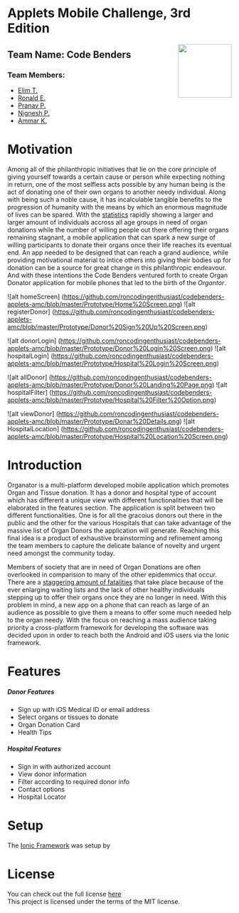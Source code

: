 # Applets Mobile Challenge, 3rd Edition

<img align="right" src="https://github.com/roncodingenthusiast/codebenders-applets-amc/blob/master/organator/www/img/logo.jpg" width="120">

## Team Name: Code Benders
### Team Members: 
* [Elim T.](https://ca.linkedin.com/in/elimt)
* [Ronald E.](https://ca.linkedin.com/in/ronaldekambi)
* [Pranav P.](https://ca.linkedin.com/in/ipranavpatel)
* [Nignesh P.](https://ca.linkedin.com/in/nignesh)
* [Ammar K.](https://ca.linkedin.com/in/ammar-khan-3a4a4121)

# Motivation
Among all of the philanthropic initiatives that lie on the core principle of giving yourself towards a certain cause or person while expecting nothing in return, one of the most selfless acts possible by any human being is the act of donating one of their own organs to another needy individual. Along with being such a noble cause, it has incalculable tangible benefits to the progression of humanity with the means by which an enormous magnitude of lives can be spared. With the [statistics](http://www.organdonor.gov/about/data.html) rapidly showing a larger and larger amount of individuals accross all age groups in need of organ donations while the number of willing people out there offering their organs remaining stagnant, a mobile application that can spark a new surge of willing participants to donate their organs once their life reaches its eventual end. An app needed to be designed that can reach a grand audience, while providing motivational material to intice others into giving their bodies up for donation can be a source for great change in this philanthropic endeavour. And with these intentions the Code Benders ventured forth to create Organ Donator application for mobile phones that led to the birth of the *Organtor*. 

![alt homeScreen] (https://github.com/roncodingenthusiast/codebenders-applets-amc/blob/master/Prototype/Home%20Screen.png)
![alt registerDonor] (https://github.com/roncodingenthusiast/codebenders-applets-amc/blob/master/Prototype/Donor%20Sign%20Up%20Screen.png)

![alt donorLogin] (https://github.com/roncodingenthusiast/codebenders-applets-amc/blob/master/Prototype/Donor%20Login%20Screen.png)
![alt hospitalLogin] (https://github.com/roncodingenthusiast/codebenders-applets-amc/blob/master/Prototype/Hospital%20Login%20Screen.png)

![alt allDonor] (https://github.com/roncodingenthusiast/codebenders-applets-amc/blob/master/Prototype/Donor%20Landing%20Page.png)
![alt hospitalFilter] (https://github.com/roncodingenthusiast/codebenders-applets-amc/blob/master/Prototype/Hospital%20Filter%20Option.png)

![alt viewDonor] (https://github.com/roncodingenthusiast/codebenders-applets-amc/blob/master/Prototype/Donar%20Details.png)
![alt HospitalLocation] (https://github.com/roncodingenthusiast/codebenders-applets-amc/blob/master/Prototype/Hospital%20Location%20Screen.png)


# Introduction
Organator is a multi-platform developed mobile application which promotes Organ and Tissue donation. It has a donor and hospital type of account which has different a unique view with different functionalities that will be elaborated in the features section. The application is split between two different functionalities. One is for all the gracoius donors out there in the public and the other for the various Hospitals that can take advantage of the massive list of Organ Donors the application will generate. Reaching this final idea is a product of exhaustive brainstorming and refinement among the team members to capture the delicate balance of novelty and urgent need amongst the community today.

Members of society that are in need of Organ Donations are often overlooked in comparision to many of the other epidemmics that occur. There are a [staggering amount of fatalities](https://www.cihi.ca/en/types-of-care/specialized-services/organ-replacements/e-statistics-on-organ-transplants-waiting) that take place because of the ever enlarging waiting lists and the lack of other healthy individuals stepping up to offer their organs once they are no longer in need. With this problem in mind, a new app on a phone that can reach as large of an audience as possible to give them a means to offer some much needed help to the organ needy. With the focus on reaching a mass audience taking priority a cross-platform framework for developing the software was decided upon in order to reach both the Android and iOS users via the Ionic framework.

# Features
##### Donor Features
- Sign up with iOS Medical ID or email address
- Select organs or tissues to donate
- Organ Donation Card
- Health Tips  

##### Hospital Features
- Sign in with authorized account
- View donor information
- Filter according to required donor info
- Contact options
- Hospital Locator

# Setup
The [Ionic Framework](https:http://ionicframework.com/docs/guide/installation.html) was setup by 

# License
You can check out the full license [here](https://github.com/roncodingenthusiast/codebenders-applets-amc/blob/master/LICENSE)
<br>
This project is licensed under the terms of the MIT license.


